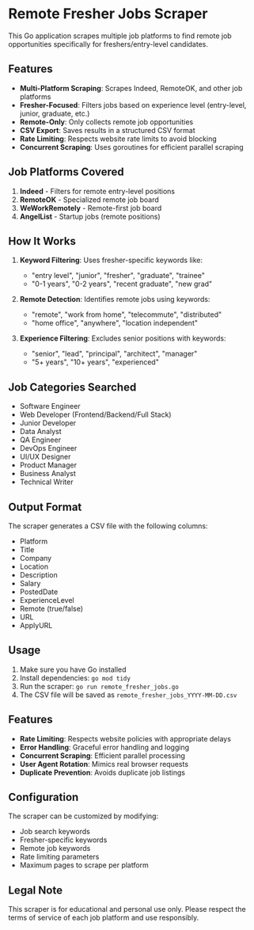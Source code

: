 # Remote Fresher Jobs Scraper

This Go application scrapes multiple job platforms to find remote job opportunities specifically for freshers/entry-level candidates.

## Features

- **Multi-Platform Scraping**: Scrapes Indeed, RemoteOK, and other job platforms
- **Fresher-Focused**: Filters jobs based on experience level (entry-level, junior, graduate, etc.)
- **Remote-Only**: Only collects remote job opportunities
- **CSV Export**: Saves results in a structured CSV format
- **Rate Limiting**: Respects website rate limits to avoid blocking
- **Concurrent Scraping**: Uses goroutines for efficient parallel scraping

## Job Platforms Covered

1. **Indeed** - Filters for remote entry-level positions
2. **RemoteOK** - Specialized remote job board
3. **WeWorkRemotely** - Remote-first job board
4. **AngelList** - Startup jobs (remote positions)

## How It Works

1. **Keyword Filtering**: Uses fresher-specific keywords like:
   - "entry level", "junior", "fresher", "graduate", "trainee"
   - "0-1 years", "0-2 years", "recent graduate", "new grad"

2. **Remote Detection**: Identifies remote jobs using keywords:
   - "remote", "work from home", "telecommute", "distributed"
   - "home office", "anywhere", "location independent"

3. **Experience Filtering**: Excludes senior positions with keywords:
   - "senior", "lead", "principal", "architect", "manager"
   - "5+ years", "10+ years", "experienced"

## Job Categories Searched

- Software Engineer
- Web Developer (Frontend/Backend/Full Stack)
- Junior Developer
- Data Analyst
- QA Engineer
- DevOps Engineer
- UI/UX Designer
- Product Manager
- Business Analyst
- Technical Writer

## Output Format

The scraper generates a CSV file with the following columns:
- Platform
- Title
- Company
- Location
- Description
- Salary
- PostedDate
- ExperienceLevel
- Remote (true/false)
- URL
- ApplyURL

## Usage

1. Make sure you have Go installed
2. Install dependencies: `go mod tidy`
3. Run the scraper: `go run remote_fresher_jobs.go`
4. The CSV file will be saved as `remote_fresher_jobs_YYYY-MM-DD.csv`

## Features

- **Rate Limiting**: Respects website policies with appropriate delays
- **Error Handling**: Graceful error handling and logging
- **Concurrent Scraping**: Efficient parallel processing
- **User Agent Rotation**: Mimics real browser requests
- **Duplicate Prevention**: Avoids duplicate job listings

## Configuration

The scraper can be customized by modifying:
- Job search keywords
- Fresher-specific keywords
- Remote job keywords
- Rate limiting parameters
- Maximum pages to scrape per platform

## Legal Note

This scraper is for educational and personal use only. Please respect the terms of service of each job platform and use responsibly. 